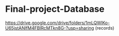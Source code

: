 # Final-project-Database
https://drive.google.com/drive/folders/1mLQWlKo-U65jstANlfM4FBlRcMTkn8G-?usp=sharing (records)
